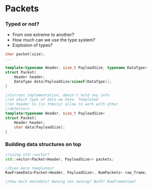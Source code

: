 # Packets 

### Typed or not?

- From one extreme to another? 
- How much can we use the type system? 
- Explosion of types?

```cpp
char packet[size];
...

template<typename Header, size_t PayloadSize, typename DataType>
struct Packet{
    Header header;
    DataType data[PayloadSize/sizeof(DataType)];
}

//Current implementation, doesn't hold any info
//on which type of data we have. Templated
//on header to (in theory) allow to work with other
//detectors
template<typename Header, size_t PayloadSize>
struct Packet{
    Header header;
    char data[PayloadSize];
}

```

### Building data structures on top

```cpp
//using std::vector?
std::vector<Packet<Header, PayloadSize>> packets;

//Even more templates?
RawFrameData<Packet<Header, PayloadSize>, NumPackets> raw_frame; 

//How much metadata? Owning non owning? Both? RawFrameView? 


```